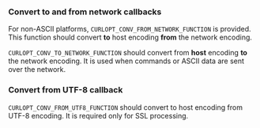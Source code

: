 ### Convert to and from network callbacks

For non-ASCII platforms, `CURLOPT_CONV_FROM_NETWORK_FUNCTION` is
provided. This function should convert **to** host encoding **from** the
network encoding.

`CURLOPT_CONV_TO_NETWORK_FUNCTION` should convert from **host** encoding
**to** the network encoding. It is used when commands or ASCII data are sent
over the network.

### Convert from UTF-8 callback

`CURLOPT_CONV_FROM_UTF8_FUNCTION` should convert to host encoding from UTF-8
encoding. It is required only for SSL processing.
